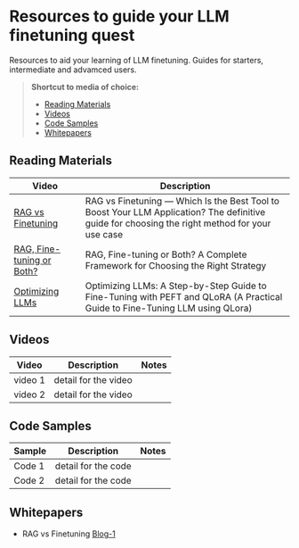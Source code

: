 # Resources to guide your LLM finetuning quest
Resources to aid your learning of LLM finetuning.  Guides for starters, intermediate and advamced users.


> **Shortcut to media of choice:**
> - [Reading Materials](#reading-materials)
> - [Videos](#videos)
> - [Code Samples](#code-samples)
> - [Whitepapers](#whitepapers)


## Reading Materials
| Video | Description | 
| ----------- | ----------- | 
| [RAG vs Finetuning](https://towardsdatascience.com/rag-vs-finetuning-which-is-the-best-tool-to-boost-your-llm-application-94654b1eaba7) | RAG vs Finetuning — Which Is the Best Tool to Boost Your LLM Application? The definitive guide for choosing the right method for your use case | 
| [RAG, Fine-tuning or Both?](https://www.matrixflows.com/blog/retrieval-augmented-generation-rag-finetuning-hybrid-framework-for-choosing-right-strategy) | RAG, Fine-tuning or Both? A Complete Framework for Choosing the Right Strategy | 
| [Optimizing LLMs](https://blog.lancedb.com/optimizing-llms-a-step-by-step-guide-to-fine-tuning-with-peft-and-qlora-22eddd13d25b) | Optimizing LLMs: A Step-by-Step Guide to Fine-Tuning with PEFT and QLoRA (A Practical Guide to Fine-Tuning LLM using QLora) |


## Videos
| Video | Description | Notes |
| ----------- | ----------- | ----------- |
| video 1 | detail for the video | 
| video 2 | detail for the video | 


## Code Samples
| Sample | Description | Notes |
| ----------- | ----------- | ----------- |
| Code 1 | detail for the code | 
| Code 2 | detail for the code | 


## Whitepapers
- RAG vs Finetuning [Blog-1](https://www.google.com)

